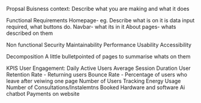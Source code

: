 Propsal
Buisness context: Describe what you are making and what it does

Functional Requirements
  Homepage- eg. Describe what is on it is data input required, what buttons do.
  Navbar- what its in it
  About pages- whats described on them

Non functional
  Security
  Maintainability
  Performance
  Usability
  Accessibility

Decomposition
  A little bulletpointed of pages to summarise whats on them

KPIS
  User Engagement:
  Daily Active Users
  Average Session Duration
  User Retention Rate - Returning users
  Bounce Rate - Percentage of users who leave after veiwing one page
  Number of Users Tracking Energy Usage
  Number of Consultations/Instalemtns Booked
Hardware and software 
  Ai chatbot
  Payments on website

